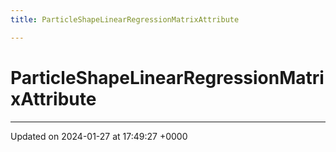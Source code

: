 ```yaml
---
title: ParticleShapeLinearRegressionMatrixAttribute

---
```


# ParticleShapeLinearRegressionMatrixAttribute





-------------------------------

Updated on 2024-01-27 at 17:49:27 +0000